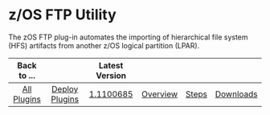 
z/OS FTP Utility
================

The zOS FTP plug-in automates the importing of hierarchical file system (HFS) artifacts from another z/OS logical partition (LPAR).

|Back to ...||Latest Version||||
| :---: | :---: | :---: | :---: | :---: | :---: |
|[All Plugins](../../index.md)|[Deploy Plugins](../README.md)|[1.1100685](https://raw.githubusercontent.com/UrbanCode/IBM-UCD-PLUGINS/main/files/zos-ftp/zos-ftp-1.1100685.zip)|[Overview](overview.md)|[Steps](steps.md)|[Downloads](downloads.md)|
